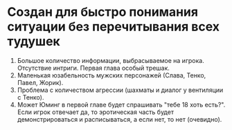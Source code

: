 # Создан для быстро понимания ситуации без перечитывания всех тудушек
1. Большое количество информации, выбрасываемое на игрока. Отсутствие интриги. Первая глава особый трешак. 
2. Маленькая юзабельность мужских персонажей (Слава, Тенко, Павел, Жорик).
3. Проблема с количеством агрессии (шахматы и диалог у вентиляции с Тенко).
4. Может Юминг в первой главе будет спрашивать "тебе 18 хоть есть?". Если игрок отвечает да, то эротическая часть будет демонстрироваться и расписываться, а если нет, то нет (очевидно).
